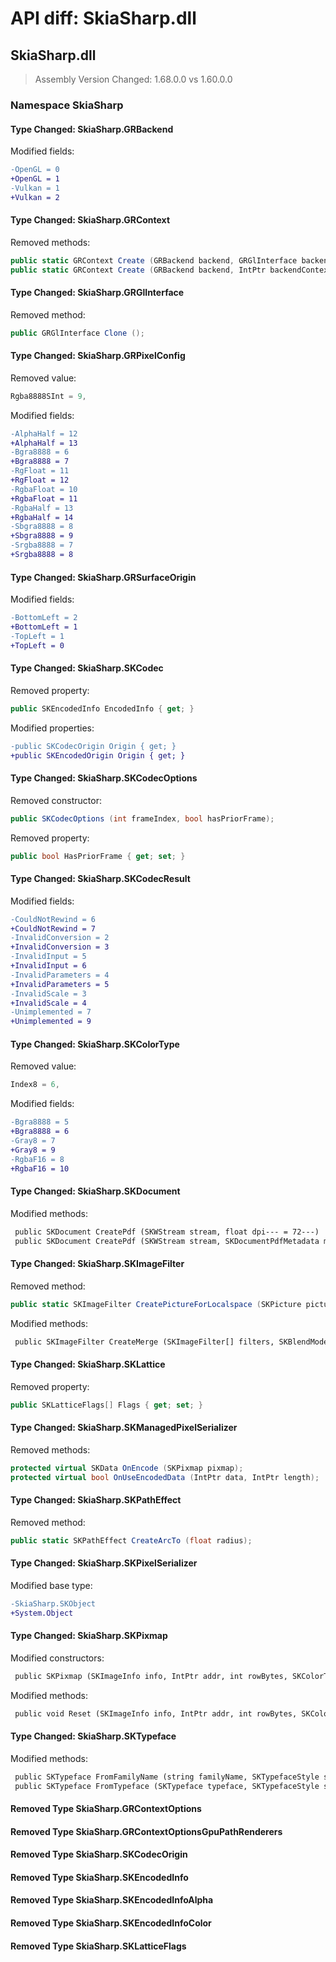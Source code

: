 # API diff: SkiaSharp.dll

## SkiaSharp.dll

> Assembly Version Changed: 1.68.0.0 vs 1.60.0.0

### Namespace SkiaSharp

#### Type Changed: SkiaSharp.GRBackend

Modified fields:

```diff
-OpenGL = 0
+OpenGL = 1
-Vulkan = 1
+Vulkan = 2
```


#### Type Changed: SkiaSharp.GRContext

Removed methods:

```csharp
public static GRContext Create (GRBackend backend, GRGlInterface backendContext, GRContextOptions options);
public static GRContext Create (GRBackend backend, IntPtr backendContext, GRContextOptions options);
```


#### Type Changed: SkiaSharp.GRGlInterface

Removed method:

```csharp
public GRGlInterface Clone ();
```


#### Type Changed: SkiaSharp.GRPixelConfig

Removed value:

```csharp
Rgba8888SInt = 9,
```

Modified fields:

```diff
-AlphaHalf = 12
+AlphaHalf = 13
-Bgra8888 = 6
+Bgra8888 = 7
-RgFloat = 11
+RgFloat = 12
-RgbaFloat = 10
+RgbaFloat = 11
-RgbaHalf = 13
+RgbaHalf = 14
-Sbgra8888 = 8
+Sbgra8888 = 9
-Srgba8888 = 7
+Srgba8888 = 8
```


#### Type Changed: SkiaSharp.GRSurfaceOrigin

Modified fields:

```diff
-BottomLeft = 2
+BottomLeft = 1
-TopLeft = 1
+TopLeft = 0
```


#### Type Changed: SkiaSharp.SKCodec

Removed property:

```csharp
public SKEncodedInfo EncodedInfo { get; }
```

Modified properties:

```diff
-public SKCodecOrigin Origin { get; }
+public SKEncodedOrigin Origin { get; }
```


#### Type Changed: SkiaSharp.SKCodecOptions

Removed constructor:

```csharp
public SKCodecOptions (int frameIndex, bool hasPriorFrame);
```

Removed property:

```csharp
public bool HasPriorFrame { get; set; }
```


#### Type Changed: SkiaSharp.SKCodecResult

Modified fields:

```diff
-CouldNotRewind = 6
+CouldNotRewind = 7
-InvalidConversion = 2
+InvalidConversion = 3
-InvalidInput = 5
+InvalidInput = 6
-InvalidParameters = 4
+InvalidParameters = 5
-InvalidScale = 3
+InvalidScale = 4
-Unimplemented = 7
+Unimplemented = 9
```


#### Type Changed: SkiaSharp.SKColorType

Removed value:

```csharp
Index8 = 6,
```

Modified fields:

```diff
-Bgra8888 = 5
+Bgra8888 = 6
-Gray8 = 7
+Gray8 = 9
-RgbaF16 = 8
+RgbaF16 = 10
```


#### Type Changed: SkiaSharp.SKDocument

Modified methods:

```diff
 public SKDocument CreatePdf (SKWStream stream, float dpi--- = 72---)
 public SKDocument CreatePdf (SKWStream stream, SKDocumentPdfMetadata metadata, float dpi--- = 72---)
```


#### Type Changed: SkiaSharp.SKImageFilter

Removed method:

```csharp
public static SKImageFilter CreatePictureForLocalspace (SKPicture picture, SKRect cropRect, SKFilterQuality filterQuality);
```

Modified methods:

```diff
 public SKImageFilter CreateMerge (SKImageFilter[] filters, SKBlendMode[] modes--- = NULL---, SKImageFilter.CropRect cropRect = NULL)
```


#### Type Changed: SkiaSharp.SKLattice

Removed property:

```csharp
public SKLatticeFlags[] Flags { get; set; }
```


#### Type Changed: SkiaSharp.SKManagedPixelSerializer

Removed methods:

```csharp
protected virtual SKData OnEncode (SKPixmap pixmap);
protected virtual bool OnUseEncodedData (IntPtr data, IntPtr length);
```


#### Type Changed: SkiaSharp.SKPathEffect

Removed method:

```csharp
public static SKPathEffect CreateArcTo (float radius);
```


#### Type Changed: SkiaSharp.SKPixelSerializer

Modified base type:

```diff
-SkiaSharp.SKObject
+System.Object
```


#### Type Changed: SkiaSharp.SKPixmap

Modified constructors:

```diff
 public SKPixmap (SKImageInfo info, IntPtr addr, int rowBytes, SKColorTable ctable--- = NULL---)
```

Modified methods:

```diff
 public void Reset (SKImageInfo info, IntPtr addr, int rowBytes, SKColorTable ctable--- = NULL---)
```


#### Type Changed: SkiaSharp.SKTypeface

Modified methods:

```diff
 public SKTypeface FromFamilyName (string familyName, SKTypefaceStyle style--- = 0---)
 public SKTypeface FromTypeface (SKTypeface typeface, SKTypefaceStyle style--- = 0---)
```


#### Removed Type SkiaSharp.GRContextOptions
#### Removed Type SkiaSharp.GRContextOptionsGpuPathRenderers
#### Removed Type SkiaSharp.SKCodecOrigin
#### Removed Type SkiaSharp.SKEncodedInfo
#### Removed Type SkiaSharp.SKEncodedInfoAlpha
#### Removed Type SkiaSharp.SKEncodedInfoColor
#### Removed Type SkiaSharp.SKLatticeFlags

